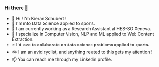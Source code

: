 ### Hi there 👋

<!--
**K-Schubert/K-Schubert** is a ✨ _special_ ✨ repository because its `README.md` (this file) appears on your GitHub profile.

Here are some ideas to get you started:

- 🔭 I’m currently working on ...
- 🌱 I’m currently learning ...
- 👯 I’m looking to collaborate on ...
- 🤔 I’m looking for help with ...
- 💬 Ask me about ...
- 📫 How to reach me: ...
- 😄 Pronouns: ...
- ⚡ Fun fact: ...
-->

- 👋 Hi ! I'm Kieran Schubert !
- :eyes: I'm into Data Science applied to sports.
- :office: I am currently working as a Research Assistant at HES-SO Geneva.
- :closed_book: I specialize in Computer Vision, NLP and ML applied to Web Content Extraction.
- :star: I'd love to collaborate on data science problems applied to sports.
- :bike: I am an avid cyclist, and anything related to this gets my attention !
- :mailbox: You can reach me through my Linkedin profile.

